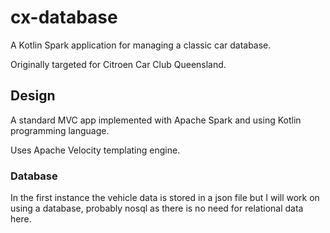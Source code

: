 # cx-database

A Kotlin Spark application for managing a classic car database.

Originally targeted for Citroen Car Club Queensland.

## Design

A standard MVC app implemented with Apache Spark and using Kotlin programming language.

Uses Apache Velocity templating engine.

### Database

In the first instance the vehicle data is stored in a json file but I will work on using a database, probably nosql as there is no need for relational data here.